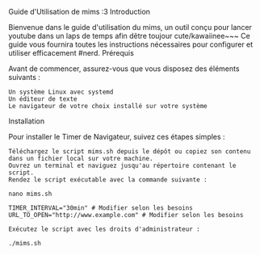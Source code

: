 Guide d'Utilisation de mims :3
Introduction

Bienvenue dans le guide d'utilisation du mims, un outil conçu pour lancer youtube dans un laps de temps afin dêtre toujour cute/kawaiinee~~~ 
Ce guide vous fournira toutes les instructions nécessaires pour configurer et utiliser efficacement #nerd.
Prérequis

Avant de commencer, assurez-vous que vous disposez des éléments suivants :

    Un système Linux avec systemd
    Un éditeur de texte
    Le navigateur de votre choix installé sur votre système

Installation

Pour installer le Timer de Navigateur, suivez ces étapes simples :

    Téléchargez le script mims.sh depuis le dépôt ou copiez son contenu dans un fichier local sur votre machine.
    Ouvrez un terminal et naviguez jusqu'au répertoire contenant le script.
    Rendez le script exécutable avec la commande suivante :

    nano mims.sh

    TIMER_INTERVAL="30min" # Modifier selon les besoins
    URL_TO_OPEN="http://www.example.com" # Modifier selon les besoins

    Exécutez le script avec les droits d'administrateur :

    ./mims.sh

